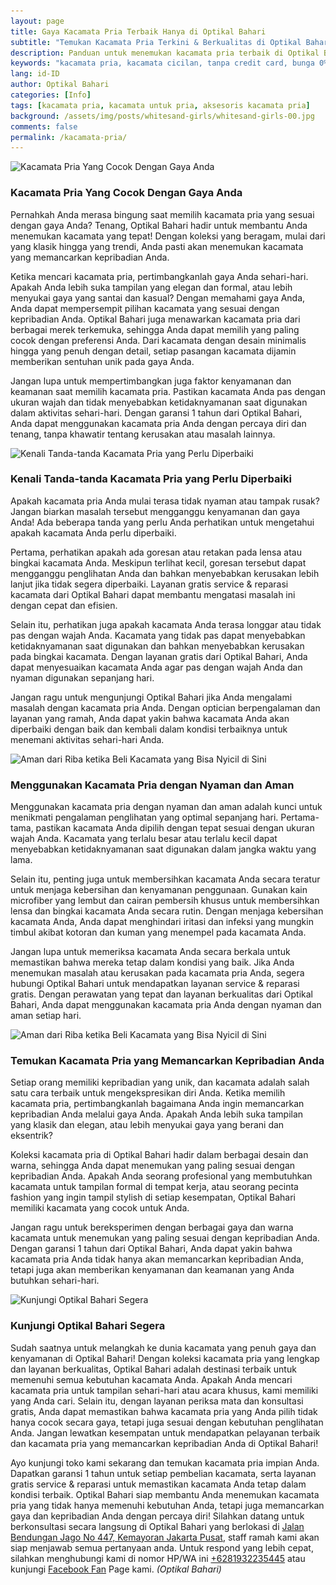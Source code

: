 ```yaml
---
layout: page
title: Gaya Kacamata Pria Terbaik Hanya di Optikal Bahari
subtitle: "Temukan Kacamata Pria Terkini & Berkualitas di Optikal Bahari, Dapatkan Periksa Mata Gratis, Cicilan 0% & Garansi Kacamata 1 Tahun"
description: Panduan untuk menemukan kacamata pria terbaik di Optikal Bahari, Periksa & Service Kacamata Gratis, Garansi 1 Tahun & Menerima Pembayaran KJP
keywords: "kacamata pria, kacamata cicilan, tanpa credit card, bunga 0% tanpa DP, cicilan ringan"
lang: id-ID
author: Optikal Bahari
categories: [Info]
tags: [kacamata pria, kacamata untuk pria, aksesoris kacamata pria]
background: /assets/img/posts/whitesand-girls/whitesand-girls-00.jpg
comments: false
permalink: /kacamata-pria/
---
```


<div class="card shadow p-3 bg-white mb-5">
  <img
    itemprop="image"
    data-src="/assets/img/posts/whitesand-girls/whitesand-girls-01.jpg"
    src="/assets/img/posts/whitesand-girls/whitesand-girls-01.jpg"
    class="card-img-top"
    title="Kacamata Pria Yang Cocok Dengan Gaya Anda"
    alt="Kacamata Pria Yang Cocok Dengan Gaya Anda">
  <div class="card-body">
    <h3 class="card-title">
      Kacamata Pria Yang Cocok Dengan Gaya Anda
    </h3>
    <p class="card-text">
      Pernahkah Anda merasa bingung saat memilih kacamata pria yang sesuai dengan gaya Anda? Tenang, Optikal                                                                        
            Bahari hadir untuk membantu Anda menemukan kacamata yang tepat! Dengan koleksi yang beragam, mulai dari yang
            klasik hingga yang trendi, Anda pasti akan menemukan kacamata yang memancarkan kepribadian Anda.
    </p>
    <p class="card-text">
      Ketika mencari kacamata pria, pertimbangkanlah gaya Anda sehari-hari. Apakah Anda lebih suka tampilan yang                                                                        
            elegan dan formal, atau lebih menyukai gaya yang santai dan kasual? Dengan memahami gaya Anda, Anda dapat
            mempersempit pilihan kacamata yang sesuai dengan kepribadian Anda. Optikal Bahari juga menawarkan kacamata
            pria dari berbagai merek terkemuka, sehingga Anda dapat memilih yang paling cocok dengan preferensi Anda.
            Dari kacamata dengan desain minimalis hingga yang penuh dengan detail, setiap pasangan kacamata dijamin
            memberikan sentuhan unik pada gaya Anda.
    </p>
    <p class="card-text">
      Jangan lupa untuk mempertimbangkan juga faktor kenyamanan dan keamanan saat memilih kacamata pria. Pastikan                                                                        
            kacamata Anda pas dengan ukuran wajah dan tidak menyebabkan ketidaknyamanan saat digunakan dalam aktivitas
            sehari-hari. Dengan garansi 1 tahun dari Optikal Bahari, Anda dapat menggunakan kacamata pria Anda dengan
            percaya diri dan tenang, tanpa khawatir tentang kerusakan atau masalah lainnya.
    </p>
  </div>
</div>

<div class="card shadow p-3 bg-white mb-5">
  <img
    data-src="/assets/img/posts/whitesand-girls/whitesand-girls-02.jpg"
    src="/assets/img/posts/whitesand-girls/whitesand-girls-02.jpg"
    title="Kenali Tanda-tanda Kacamata Pria yang Perlu Diperbaiki"
    class="card-img-top"
    alt="Kenali Tanda-tanda Kacamata Pria yang Perlu Diperbaiki">
  <div class="card-body">
    <h3 class="card-title">
      Kenali Tanda-tanda Kacamata Pria yang Perlu Diperbaiki
    </h3>
    <p class="card-text">
      Apakah kacamata pria Anda mulai terasa tidak nyaman atau tampak rusak? Jangan biarkan masalah tersebut                                                                        
            mengganggu kenyamanan dan gaya Anda! Ada beberapa tanda yang perlu Anda perhatikan untuk mengetahui apakah
            kacamata Anda perlu diperbaiki.
    </p>
    <p class="card-text">
      Pertama, perhatikan apakah ada goresan atau retakan pada lensa atau bingkai kacamata Anda. Meskipun terlihat                                                                        
            kecil, goresan tersebut dapat mengganggu penglihatan Anda dan bahkan menyebabkan kerusakan lebih lanjut jika
            tidak segera diperbaiki. Layanan gratis service & reparasi kacamata dari Optikal Bahari dapat membantu
            mengatasi masalah ini dengan cepat dan efisien.
    </p>
    <p class="card-text">
      Selain itu, perhatikan juga apakah kacamata Anda terasa longgar atau tidak pas dengan wajah Anda. Kacamata                                                                        
            yang tidak pas dapat menyebabkan ketidaknyamanan saat digunakan dan bahkan menyebabkan kerusakan pada
            bingkai kacamata. Dengan layanan gratis dari Optikal Bahari, Anda dapat menyesuaikan kacamata Anda agar pas
            dengan wajah Anda dan nyaman digunakan sepanjang hari.
    </p>
    <p class="card-text">
      Jangan ragu untuk mengunjungi Optikal Bahari jika Anda mengalami masalah dengan kacamata pria Anda. Dengan                                                                        
            optician berpengalaman dan layanan yang ramah, Anda dapat yakin bahwa kacamata Anda akan diperbaiki dengan
            baik dan kembali dalam kondisi terbaiknya untuk menemani aktivitas sehari-hari Anda.
    </p>
  </div>
</div>

<div class="card shadow p-3 bg-white mb-5">
  <img
    data-src="/assets/img/posts/whitesand-girls/whitesand-girls-03.jpg"
    src="/assets/img/posts/whitesand-girls/whitesand-girls-03.jpg"
    title="Aman dari Riba ketika Beli Kacamata yang Bisa Nyicil di Sini"
    class="card-img-top"
    alt="Aman dari Riba ketika Beli Kacamata yang Bisa Nyicil di Sini">
  <div class="card-body">
    <h3 class="card-title">
      Menggunakan Kacamata Pria dengan Nyaman dan Aman
    </h3>
    <p class="card-text">
      Menggunakan kacamata pria dengan nyaman dan aman adalah kunci untuk menikmati pengalaman penglihatan yang optimal sepanjang hari. Pertama-tama, pastikan kacamata Anda dipilih dengan tepat sesuai dengan ukuran wajah Anda. Kacamata yang terlalu besar atau terlalu kecil dapat menyebabkan ketidaknyamanan saat digunakan dalam jangka waktu yang lama.
    </p>
    <p class="card-text">
      Selain itu, penting juga untuk membersihkan kacamata Anda secara teratur untuk menjaga kebersihan dan kenyamanan penggunaan. Gunakan kain microfiber yang lembut dan cairan pembersih khusus untuk membersihkan lensa dan bingkai kacamata Anda secara rutin. Dengan menjaga kebersihan kacamata Anda, Anda dapat menghindari iritasi dan infeksi yang mungkin timbul akibat kotoran dan kuman yang menempel pada kacamata Anda.
    </p>
    <p class="card-text">
      Jangan lupa untuk memeriksa kacamata Anda secara berkala untuk memastikan bahwa mereka tetap dalam kondisi yang baik. Jika Anda menemukan masalah atau kerusakan pada kacamata pria Anda, segera hubungi Optikal Bahari untuk mendapatkan layanan service & reparasi gratis. Dengan perawatan yang tepat dan layanan berkualitas dari Optikal Bahari, Anda dapat menggunakan kacamata pria Anda dengan nyaman dan aman setiap hari.
    </p>
  </div>
</div>

<div class="card shadow p-3 bg-white mb-5">
  <img
    data-src="/assets/img/posts/whitesand-girls/whitesand-girls-04.jpg"
    src="/assets/img/posts/whitesand-girls/whitesand-girls-04.jpg"
    title="Aman dari Riba ketika Beli Kacamata yang Bisa Nyicil di Sini"
    class="card-img-top"
    alt="Aman dari Riba ketika Beli Kacamata yang Bisa Nyicil di Sini">
  <div class="card-body">
    <h3 class="card-title">
      Temukan Kacamata Pria yang Memancarkan Kepribadian Anda
    </h3>
    <p class="card-text">
      Setiap orang memiliki kepribadian yang unik, dan kacamata adalah salah satu cara terbaik untuk mengekspresikan diri Anda. Ketika memilih kacamata pria, pertimbangkanlah bagaimana Anda ingin memancarkan kepribadian Anda melalui gaya Anda. Apakah Anda lebih suka tampilan yang klasik dan elegan, atau lebih menyukai gaya yang berani dan eksentrik?
    </p>
    <p class="card-text">
      Koleksi kacamata pria di Optikal Bahari hadir dalam berbagai desain dan warna, sehingga Anda dapat menemukan yang paling sesuai dengan kepribadian Anda. Apakah Anda seorang profesional yang membutuhkan kacamata untuk tampilan formal di tempat kerja, atau seorang pecinta fashion yang ingin tampil stylish di setiap kesempatan, Optikal Bahari memiliki kacamata yang cocok untuk Anda.
    </p>
    <p class="card-text">
      Jangan ragu untuk bereksperimen dengan berbagai gaya dan warna kacamata untuk menemukan yang paling sesuai dengan kepribadian Anda. Dengan garansi 1 tahun dari Optikal Bahari, Anda dapat yakin bahwa kacamata pria Anda tidak hanya akan memancarkan kepribadian Anda, tetapi juga akan memberikan kenyamanan dan keamanan yang Anda butuhkan sehari-hari.
    </p>
  </div>
</div>

<div class="card shadow p-3 bg-white mb-5">
  <img
    data-src="/assets/img/posts/whitesand-girls/whitesand-girls-05.jpg"
    src="/assets/img/posts/whitesand-girls/whitesand-girls-05.jpg"
    title="Kunjungi Optikal Bahari Segera"
    class="card-img-top"
    alt="Kunjungi Optikal Bahari Segera">
  <div class="card-body">
    <h3 class="card-title">
      Kunjungi Optikal Bahari Segera
    </h3>
    <p class="card-text">
      Sudah saatnya untuk melangkah ke dunia kacamata yang penuh gaya dan kenyamanan di Optikal Bahari! Dengan koleksi kacamata pria yang lengkap dan layanan berkualitas, Optikal Bahari adalah destinasi terbaik untuk memenuhi semua kebutuhan kacamata Anda. Apakah Anda mencari kacamata pria untuk tampilan sehari-hari atau acara khusus, kami memiliki yang Anda cari. Selain itu, dengan layanan periksa mata dan konsultasi gratis, Anda dapat memastikan bahwa kacamata pria yang Anda pilih tidak hanya cocok secara gaya, tetapi juga sesuai dengan kebutuhan penglihatan Anda. Jangan lewatkan kesempatan untuk mendapatkan pelayanan terbaik dan kacamata pria yang memancarkan kepribadian Anda di Optikal Bahari!
    </p>
    <p class="card-text">
      Ayo kunjungi toko kami sekarang dan temukan kacamata pria impian Anda. Dapatkan garansi 1 tahun untuk setiap pembelian kacamata, serta layanan gratis service & reparasi untuk memastikan kacamata Anda tetap dalam kondisi terbaik. Optikal Bahari siap membantu Anda menemukan kacamata pria yang tidak hanya memenuhi kebutuhan Anda, tetapi juga memancarkan gaya dan kepribadian Anda dengan percaya diri!		                             
      Silahkan datang untuk berkonsultasi secara langsung di Optikal Bahari yang berlokasi di
      <a href="{{"/lokasi" | relative_url }}" title="Jalan Bendungan Jago No 447, Kemayoran Jakarta Pusat">Jalan Bendungan                                                                        
            Jago No 447, Kemayoran Jakarta Pusat</a>, staff ramah kami akan siap menjawab semua pertanyaan anda.                                                                        
            Untuk respond yang lebih cepat, silahkan menghubungi kami di nomor HP/WA ini
      <a
        href="https://api.whatsapp.com/send?phone=6281932235445&text=Hallo%2C+saya+butuh+informasi+lebih+lanjut+mengenai+Optikal+Bahari"
        id="WhatsAppClick"
        class="WhatsAppCall"
        title="Call WhatsApp">+6281932235445</a>
      atau kunjungi
      <a
        href="https://www.facebook.com/optikalbahari"
        id="FBClick"
        title="Facebook Page Optikal Bahari"
        class="FacebookPage">Facebook Fan</a>
      Page kami.
      <em>(Optikal Bahari)</em>
    </p>
  </div>
</div>
